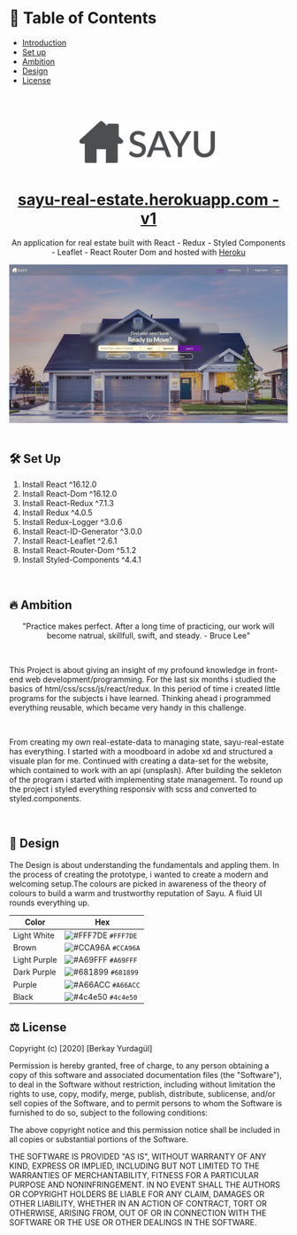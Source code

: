 # 📄 Table of Contents  
- [Introduction](#introduction)  
- [Set up](#setup) 
- [Ambition](#ambition)
- [Design](#design)
- [License](#license)

</br>
</br>
</br>

<div align="center" name="introduction">
  <img alt="Logo" src="src/readme/Sayu-Logo.png" width="250"/>
</div>
<h1 align="center">
  <a href="https://sayu-real-estate.herokuapp.com/">sayu-real-estate.herokuapp.com - v1</a>
</h1>
<p align="center">
An application for real estate built with React - Redux - Styled Components - Leaflet - React Router Dom and hosted with <a href="https://heroku.com/" target="_blank">Heroku</a>
</p>
<div align="center">
  <img alt="Logo" src="src/readme/sayu-real-estate-preview.png" />
</div>

</br>

## <div name="setup"> 🛠 Set Up </div>

1. Install React ^16.12.0
2. Install React-Dom ^16.12.0
3. Install React-Redux ^7.1.3
4. Install Redux ^4.0.5
5. Install Redux-Logger ^3.0.6 
6. Install React-ID-Generator ^3.0.0
7. Install React-Leaflet ^2.6.1
8. Install React-Router-Dom ^5.1.2
9. Install Styled-Components ^4.4.1

</br>

## <div name="ambition"> 🔥 Ambition </div>

<p align="center">
"Practice makes perfect. After a long time of practicing, our work will become natrual, skillfull, swift, and steady. - Bruce Lee"
</p>

</br>

<p>
This Project is about giving an insight of my profound knowledge in front-end web development/programming. For the last six months i studied the basics of html/css/scss/js/react/redux. In this period of time i created little programs for the subjects i have learned. Thinking ahead i programmed everything reusable, which became very handy in this challenge.
</p>

</br>

<p>
From creating my own real-estate-data to managing state, sayu-real-estate has everything. I started with a moodboard in adobe xd and structured a visuale plan for me. Continued with creating a data-set for the website, which contained to work with an api (unsplash). After building the sekleton of the program i started with implementing state management. To round up the project i styled everything responsiv with scss and converted to styled.components.
</p>
  
</br>
  
 
## <div name="design"> 🔱 Design </div>

<p> The Design is about understanding the fundamentals and appling them. In the process of creating the prototype, i wanted to create a modern and welcoming setup.The colours are picked in awareness of the theory of colours to build a warm and trustworthy reputation of Sayu. A fluid UI rounds everything up.</p>


| Color          | Hex                                                                |
| -------------- | ------------------------------------------------------------------ |
| Light White    | ![#FFF7DE](https://via.placeholder.com/10/FFF7DE?text=+) `#FFF7DE` |
| Brown          | ![#CCA96A](https://via.placeholder.com/10/CCA96A?text=+) `#CCA96A` |
| Light Purple   | ![#A69FFF](https://via.placeholder.com/10/A69FFF?text=+) `#A69FFF` |
| Dark Purple    | ![#681899](https://via.placeholder.com/10/681899?text=+) `#681899` |
| Purple         | ![#A66ACC](https://via.placeholder.com/10/A66ACC?text=+) `#A66ACC` |
| Black          | ![#4c4e50](https://via.placeholder.com/10/4c4e50?text=+) `#4c4e50` |

## <div name="license"> ⚖️ License </div>

Copyright (c) [2020] [Berkay Yurdagül]

Permission is hereby granted, free of charge, to any person obtaining a copy of this software and associated documentation files (the "Software"), to deal in the Software without restriction, including without limitation the rights to use, copy, modify, merge, publish, distribute, sublicense, and/or sell copies of the Software, and to permit persons to whom the Software is furnished to do so, subject to the following conditions:

The above copyright notice and this permission notice shall be included in all copies or substantial portions of the Software.

THE SOFTWARE IS PROVIDED "AS IS", WITHOUT WARRANTY OF ANY KIND, EXPRESS OR IMPLIED, INCLUDING BUT NOT LIMITED TO THE WARRANTIES OF MERCHANTABILITY, FITNESS FOR A PARTICULAR PURPOSE AND NONINFRINGEMENT. IN NO EVENT SHALL THE AUTHORS OR COPYRIGHT HOLDERS BE LIABLE FOR ANY CLAIM, DAMAGES OR OTHER LIABILITY, WHETHER IN AN ACTION OF CONTRACT, TORT OR OTHERWISE, ARISING FROM, OUT OF OR IN CONNECTION WITH THE SOFTWARE OR THE USE OR OTHER DEALINGS IN THE SOFTWARE.


